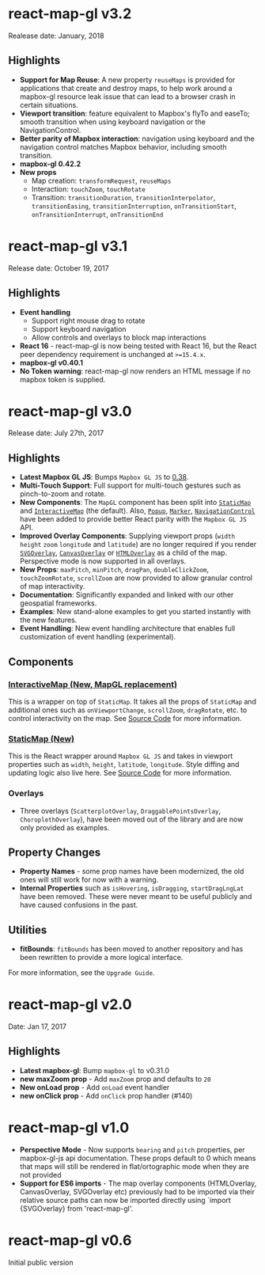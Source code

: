 # react-map-gl v3.2

Realease date: January, 2018

## Highlights

- **Support for Map Reuse**: A new property `reuseMaps` is provided for applications that create and destroy maps, to help work around a mapbox-gl resource leak issue that can lead to a browser crash in certain situations.
- **Viewport transition**: feature equivalent to Mapbox's flyTo and easeTo; smooth transition when using keyboard navigation or the NavigationControl.
- **Better parity of Mapbox interaction**: navigation using keyboard and the navigation control matches Mapbox behavior, including smooth transition.
- **mapbox-gl 0.42.2**
- **New props**
  + Map creation: `transformRequest`, `reuseMaps`
  + Interaction: `touchZoom`, `touchRotate`
  + Transition: `transitionDuration`, `transitionInterpolator`, `transitionEasing`, `transitionInterruption`, `onTransitionStart`, `onTransitionInterrupt`, `onTransitionEnd`

# react-map-gl v3.1

Release date: October 19, 2017

## Highlights

- **Event handling**
  + Support right mouse drag to rotate
  + Support keyboard navigation
  + Allow controls and overlays to block map interactions
- **React 16** - react-map-gl is now being tested with React 16, but the React peer dependency requirement is unchanged at `>=15.4.x`.
- **mapbox-gl v0.40.1**
- **No Token warning**: react-map-gl now renders an HTML message if no mapbox token is supplied.


# react-map-gl v3.0

Release date: July 27th, 2017

## Highlights

- **Latest Mapbox GL JS**: Bumps `Mapbox GL JS` to [0.38](https://github.com/mapbox/mapbox-gl-js/releases).
- **Multi-Touch Support**: Full support for multi-touch gestures such as pinch-to-zoom and rotate.
- **New Components**: The `MapGL` component has been split into [`StaticMap`](/#/Documentation/api-reference/static-map) and [`InteractiveMap`](/#/Documentation/api-reference/interactive-map) (the default). Also, [`Popup`](/#/Documentation/api-reference/popup), [`Marker`](/#/Documentation/api-reference/marker), [`NavigationControl`](/#/Documentation/api-reference/navigation-control) have been added to provide better React parity with the `Mapbox GL JS` API.
- **Improved Overlay Components**: Supplying viewport props (`width` `height` `zoom` `longitude` and `latitude`) are no longer required if you render [`SVGOverlay`](/#/Documentation/api-reference/svg-overlay), [`CanvasOverlay`](/#/Documentation/api-reference/canvas-overlay) or [`HTMLOverlay`](/#/Documentation/api-reference/html-overlay) as a child of the map. Perspective mode is now supported in all overlays.
- **New Props**: `maxPitch`, `minPitch`, `dragPan`, `doubleClickZoom`, `touchZoomRotate`,
`scrollZoom` are now provided to allow granular control of map interactivity.
- **Documentation**: Significantly expanded and linked with our other geospatial frameworks.
- **Examples**: New stand-alone examples to get you started instantly with the new features.
- **Event Handling**: New event handling architecture that enables full customization of event handling (experimental).

## Components

### [InteractiveMap (New, MapGL replacement)](/#/Documentation/api-reference/interactive-map)

This is a wrapper on top of `StaticMap`. It takes all the props of `StaticMap` and additional ones such as `onViewportChange`, `scrollZoom`, `dragRotate`, etc. to control interactivity on the map. See [Source Code](https://github.com/uber/react-map-gl/blob/master/src/components/interactive-map.js) for more information.

### [StaticMap (New)](/#/Documentation/api-reference/static-map)

This is the React wrapper around `Mapbox GL JS` and takes in viewport properties such as `width`, `height`, `latitude`, `longitude`. Style diffing and updating logic also live here. See [Source Code](https://github.com/uber/react-map-gl/blob/master/src/components/static-map.js) for more information.

### Overlays

* Three overlays (`ScatterplotOverlay`, `DraggablePointsOverlay`, `ChoroplethOverlay`), have been moved out of the library and are now only provided as examples.

## Property Changes

- **Property Names** - some prop names have been modernized, the old ones will still work for now with a warning.
- **Internal Properties** such as `isHovering`, `isDragging`, `startDragLngLat` have been removed.
These were never meant to be useful publicly and have caused confusions in the past.

## Utilities

* **fitBounds**: `fitBounds` has been moved to another repository and has been rewritten to provide a more logical interface.

For more information, see the `Upgrade Guide`.


# react-map-gl v2.0

Date: Jan 17, 2017

## Highlights
- **Latest mapbox-gl**: Bump `mapbox-gl` to v0.31.0
- **new maxZoom prop** - Add `maxZoom` prop and defaults to `20`
- **New onLoad prop** - Add `onLoad` event handler
- **new onClick prop** - Add `onClick` prop handler (#140)


# react-map-gl v1.0

* **Perspective Mode** - Now supports `bearing` and `pitch` properties, per mapbox-gl-js api documentation. These props default to 0 which means that maps will still be rendered in flat/ortographic mode when they are not provided
* **Support for ES6 imports** - The map overlay components (HTMLOverlay, CanvasOverlay, SVGOverlay etc) previously had to be imported via their relative source paths can now be imported directly using `import {SVGOverlay} from 'react-map-gl'.


# react-map-gl v0.6

Initial public version
